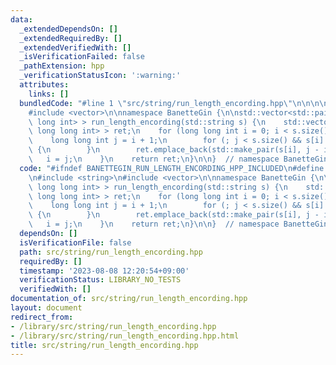 ```yaml
---
data:
  _extendedDependsOn: []
  _extendedRequiredBy: []
  _extendedVerifiedWith: []
  _isVerificationFailed: false
  _pathExtension: hpp
  _verificationStatusIcon: ':warning:'
  attributes:
    links: []
  bundledCode: "#line 1 \"src/string/run_length_encording.hpp\"\n\n\n\n#include <string>\n\
    #include <vector>\n\nnamespace BanetteGin {\n\nstd::vector<std::pair<char, long\
    \ long int> > run_length_encording(std::string s) {\n    std::vector<std::pair<char,\
    \ long long int> > ret;\n    for (long long int i = 0; i < s.size();) {\n    \
    \    long long int j = i + 1;\n        for (; j < s.size() && s[i] == s[j]; j++)\
    \ {\n        }\n        ret.emplace_back(std::make_pair(s[i], j - i));\n     \
    \   i = j;\n    }\n    return ret;\n}\n\n}  // namespace BanetteGin\n\n\n"
  code: "#ifndef BANETTEGIN_RUN_LENGTH_ENCORDING_HPP_INCLUDED\n#define BANETTEGIN_RUN_LENGTH_ENCORDING_HPP_INCLUDED\n\
    \n#include <string>\n#include <vector>\n\nnamespace BanetteGin {\n\nstd::vector<std::pair<char,\
    \ long long int> > run_length_encording(std::string s) {\n    std::vector<std::pair<char,\
    \ long long int> > ret;\n    for (long long int i = 0; i < s.size();) {\n    \
    \    long long int j = i + 1;\n        for (; j < s.size() && s[i] == s[j]; j++)\
    \ {\n        }\n        ret.emplace_back(std::make_pair(s[i], j - i));\n     \
    \   i = j;\n    }\n    return ret;\n}\n\n}  // namespace BanetteGin\n\n#endif"
  dependsOn: []
  isVerificationFile: false
  path: src/string/run_length_encording.hpp
  requiredBy: []
  timestamp: '2023-08-08 12:20:54+09:00'
  verificationStatus: LIBRARY_NO_TESTS
  verifiedWith: []
documentation_of: src/string/run_length_encording.hpp
layout: document
redirect_from:
- /library/src/string/run_length_encording.hpp
- /library/src/string/run_length_encording.hpp.html
title: src/string/run_length_encording.hpp
---
```


